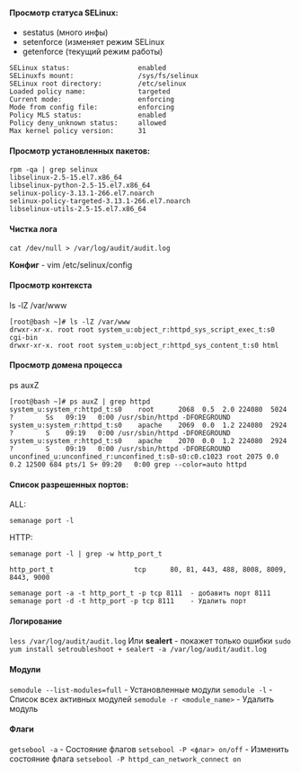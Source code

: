 #### Просмотр статуса SELinux: 
 - sestatus    (много инфы) 
 - setenforce  (изменяет режим SELinux
 - getenforce  (текущий режим работы)

 ```
SELinux status:                 enabled
SELinuxfs mount:                /sys/fs/selinux
SELinux root directory:         /etc/selinux
Loaded policy name:             targeted
Current mode:                   enforcing
Mode from config file:          enforcing
Policy MLS status:              enabled
Policy deny_unknown status:     allowed
Max kernel policy version:      31
 ```

#### Просмотр установленных пакетов:
```
rpm -qa | grep selinux
libselinux-2.5-15.el7.x86_64
libselinux-python-2.5-15.el7.x86_64
selinux-policy-3.13.1-266.el7.noarch
selinux-policy-targeted-3.13.1-266.el7.noarch
libselinux-utils-2.5-15.el7.x86_64
```

#### Чистка лога
```
cat /dev/null > /var/log/audit/audit.log
```

**Конфиг** - vim /etc/selinux/config

#### Просмотр контекста
ls -lZ /var/www
```
[root@bash ~]# ls -lZ /var/www     
drwxr-xr-x. root root system_u:object_r:httpd_sys_script_exec_t:s0 cgi-bin
drwxr-xr-x. root root system_u:object_r:httpd_sys_content_t:s0 html
```

#### Просмотр домена процесса
ps auxZ
```
[root@bash ~]# ps auxZ | grep httpd
system_u:system_r:httpd_t:s0    root      2068  0.5  2.0 224080  5024 ?        Ss   09:19   0:00 /usr/sbin/httpd -DFOREGROUND
system_u:system_r:httpd_t:s0    apache    2069  0.0  1.2 224080  2924 ?        S    09:19   0:00 /usr/sbin/httpd -DFOREGROUND
system_u:system_r:httpd_t:s0    apache    2070  0.0  1.2 224080  2924 ?        S    09:19   0:00 /usr/sbin/httpd -DFOREGROUND
unconfined_u:unconfined_r:unconfined_t:s0-s0:c0.c1023 root 2075 0.0  0.2 12500 684 pts/1 S+ 09:20   0:00 grep --color=auto httpd
```
#### Список разрешенных портов:
ALL: 
```
semanage port -l
```

HTTP:
```
semanage port -l | grep -w http_port_t
```

```
http_port_t                    tcp      80, 81, 443, 488, 8008, 8009, 8443, 9000

semanage port -a -t http_port_t -p tcp 8111  - добавить порт 8111
semanage port -d -t http_port -p tcp 8111    - Удалить порт
```

#### Логирование
`less /var/log/audit/audit.log`
Или **sealert** - покажет только ошибки 
`sudo yum install setroubleshoot + sealert -a /var/log/audit/audit.log`

#### Модули
`semodule --list-modules=full`     - Установленные модули
`semodule -l`                      - Список всех активных модулей
`semodule -r <module_name>`        - Удалить модуль 


#### Флаги
`getsebool -a`                     - Состояние флагов
`setsebool -P <флаг> on/off`       - Изменить состояние флага
`setsebool -P httpd_can_network_connect on`
